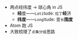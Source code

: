 - 两点经纬度 → 球心角 in JS
  - **经**度——`Lati`tude: `拉丁`**经**济
  - **纬度**——`Long`itude: 变`长`**围度**
- Atom 跑 JS
- 大致梳理了`点集分组`思路
